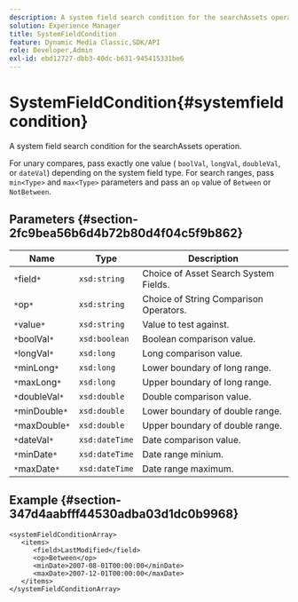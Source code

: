 ```yaml
---
description: A system field search condition for the searchAssets operation.
solution: Experience Manager
title: SystemFieldCondition
feature: Dynamic Media Classic,SDK/API
role: Developer,Admin
exl-id: ebd12727-dbb3-40dc-b631-945415331be6
---
```

# SystemFieldCondition{#systemfieldcondition}

A system field search condition for the searchAssets operation.

 For unary compares, pass exactly one value ( `boolVal`, `longVal`, `doubleVal`, or `dateVal`) depending on the system field type. For search ranges, pass `min<Type>` and `max<Type>` parameters and pass an `op` value of `Between` or `NotBetween`. 

## Parameters {#section-2fc9bea56b6d4b72b80d4f04c5f9b862}

|  Name  | Type  | Description  |
|---|---|---|
|  `*`field`*`  | `xsd:string`  | Choice of Asset Search System Fields.  |
|  `*`op`*`  | `xsd:string`  | Choice of String Comparison Operators.  |
|  `*`value`*`  | `xsd:string`  | Value to test against.  |
|  `*`boolVal`*`  | `xsd:boolean`  | Boolean comparison value.  |
|  `*`longVal`*`  | `xsd:long`  | Long comparison value.  |
|  `*`minLong`*`  | `xsd:long`  | Lower boundary of long range.  |
|  `*`maxLong`*`  | `xsd:long`  | Upper boundary of long range.  |
|  `*`doubleVal`*`  | `xsd:double`  | Double comparison value.  |
|  `*`minDouble`*`  | `xsd:double`  | Lower boundary of double range.  |
|  `*`maxDouble`*`  | `xsd:double`  | Upper boundary of double range.  |
|  `*`dateVal`*`  | `xsd:dateTime`  | Date comparison value.  |
|  `*`minDate`*`  | `xsd:dateTime`  | Date range minium.  |
|  `*`maxDate`*`  | `xsd:dateTime`  | Date range maximum.  |

## Example {#section-347d4aabfff44530adba03d1dc0b9968}

```
<systemFieldConditionArray>
   <items>
      <field>LastModified</field>
      <op>Between</op>
      <minDate>2007-08-01T00:00:00</minDate>
      <maxDate>2007-12-01T00:00:00</maxDate>
   </items>
</systemFieldConditionArray>
```
